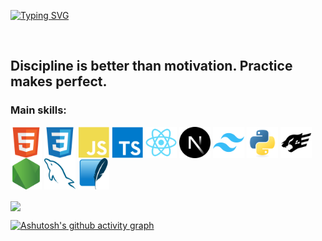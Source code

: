 [![Typing SVG](https://readme-typing-svg.herokuapp.com?font=Fira+Code&weight=300&size=50&duration=4000&pause=1000&color=708090&center=true&vCenter=true&random=false&width=1000&lines=Hello%2C+my+name+is+Romeu;I'm+25+years+old;I+graduating+in+Computer+Engineering;I'm+from+Angola;be+welcome+on+my+github+profile%3A)](https://git.io/typing-svg)

<br>

## Discipline is better than motivation. Practice makes perfect.

### Main skills:
<div align="left"> 
<img align="center" height="50" width="50" alt="html-icon" src="https://raw.githubusercontent.com/devicons/devicon/master/icons/html5/html5-original.svg">
<img align="center" height="50" width="50" alt="css-icon" src="https://raw.githubusercontent.com/devicons/devicon/master/icons/css3/css3-original.svg">
<img align="center" height="50" width="50" alt="js-icon"  src="https://raw.githubusercontent.com/devicons/devicon/master/icons/javascript/javascript-plain.svg">
<img align="center" alt="Rafa-Ts" height="50" width="50" src="https://raw.githubusercontent.com/devicons/devicon/master/icons/typescript/typescript-plain.svg">
<img align="center" height="50" width="50" alt="react-icon" src="https://raw.githubusercontent.com/devicons/devicon/master/icons/react/react-original.svg">
<img align="center" alt="Rafa-Nextjs" height="50" width="50" src="https://raw.githubusercontent.com/devicons/devicon/master/icons/nextjs/nextjs-original.svg">
<img align="center" alt="Rafa-Tailwind" height="50" width="50" src="https://raw.githubusercontent.com/devicons/devicon/master/icons/tailwindcss/tailwindcss-original.svg">
<img align="center" alt="Rafa-Python" height="50" width="50" src="https://raw.githubusercontent.com/devicons/devicon/master/icons/python/python-original.svg">
<img align="center" alt="Rafa-Fastify" height="50" width="50" src="https://raw.githubusercontent.com/devicons/devicon/master/icons/fastify/fastify-original.svg">
<img align="center" height="50" width="50" alt="nodejs-icon" src="https://raw.githubusercontent.com/devicons/devicon/master/icons/nodejs/nodejs-original.svg">
<img align="center" alt="Rafa-Mysql" height="50" width="50" src="https://raw.githubusercontent.com/devicons/devicon/master/icons/mysql/mysql-original.svg">
<img align="center" alt="Rafa-Sqlite3" height="50" width="50" src="https://raw.githubusercontent.com/devicons/devicon/master/icons/sqlite/sqlite-original.svg">

</div>

 <br/>

<img height="280em" align="center" src="https://github-readme-stats.vercel.app/api/top-langs/?username=romeucajamba&layout=compact&theme=dracula"/>
<br/>

[![Ashutosh's github activity graph](https://github-readme-activity-graph.vercel.app/graph?username=romeucajamba&bg_color=241f31&color=77767b&line=1a5fb4&point=26a269&area=true&hide_border=true)](https://github.com/ashutosh00710/github-readme-activity-graph)

